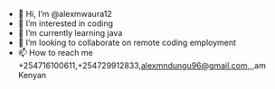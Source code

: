 - 👋 Hi, I’m @alexmwaura12
- 👀 I’m interested in coding
- 🌱 I’m currently learning java
- 💞️ I’m looking to collaborate on remote coding employment
- 📫 How to reach me +254716100611,+254729912833,alexmndungu96@gmail.com,,,am Kenyan
<!---
alexmwaura12/alexmwaura12 is a ✨ special ✨ repository because its `README.md` (this file) appears on your GitHub profile.
You can click the Preview link to take a look at your changes.
--->
